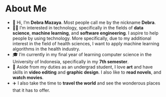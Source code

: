 # About Me
- 👋 Hi, I’m <b>Debra Mazaya</b>. Most people call me by the nickname <b>Debra</b>.
- 👩‍💻 I’m interested in technology, specifically in the fields of <b>data science</b>, <b>machine learning</b>, and <b>software engineering</b>. I aspire to help people by using technology. More specifically, due to my additional interest in the field of health sciences, I want to apply machine learning algorithms in the health industry.
- 🎓 I’m currently in my final year of learning computer science in the University of Indonesia, specifically in my <b>7th semester</b>.
- 🎨 Aside from my duties as an undergrad student, I love <b>art</b> and have skills in <b>video editing</b> and <b>graphic design</b>. I also like to <b>read novels</b>, and <b>watch movies</b>.
- ✈️ I also take the time to <b>travel the world</b> and see the wonderous places that it has to offer.

<!---
debramz/debramz is a ✨ special ✨ repository because its `README.md` (this file) appears on your GitHub profile.
You can click the Preview link to take a look at your changes.
--->
